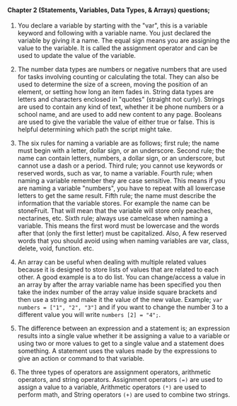 #### Chapter 2 (Statements, Variables, Data Types, & Arrays) questions;

1. You declare a variable by starting with the "var", this is a  variable keyword and following with a variable name. You just declared the variable by giving it a name. The equal sign means you are assigning the value to the variable. It is called the assignment operator and can be used to update the value of the variable.

2. The number data types are numbers or negative numbers that are used for tasks involving counting or calculating the total. They can also be used to determine the size of a screen, moving the position of an element, or setting how long an item fades in. String data types are letters and characters enclosed in "quotes" (straight not curly). Strings are used to contain any kind of text, whether it be phone numbers or a school name, and are used to add new content to any page. Booleans are used to give the variable the value of either true or false. This is helpful determining which path the script might take.

3. The six rules for naming a variable are as follows; first rule; the name must begin with a letter, dollar sign, or an underscore. Second rule; the name can contain letters, numbers, a dollar sign, or an underscore, but cannot use a dash or a period. Third rule; you cannot use keywords or reserved words, such as var, to name a variable. Fourth rule; when naming a variable remember they are case sensitive. This means if you are naming a variable "numbers", you have to repeat with all lowercase letters to get the same result. Fifth rule; the name must describe the information that the variable stores. For example the name can be stoneFruit. That will mean that the variable will store only peaches, nectarines, etc. Sixth rule; always use camelcase when naming a variable. This means the first word must be lowercase and the words after that (only the first letter) must be capitalized. Also, A few reserved words that you should avoid using when naming variables are var, class, delete, void, function. etc.

4. An array can be useful when dealing with multiple related values because it is designed to store lists of values that are related to each other. A good example is a to do list. You can change/access a value in an array by after the array variable name has been specified you then take the index number of the array value inside square brackets and then use a string and make it the value of the new value. Example; `var numbers = ["1", "2", "3"]` and if you want to change the number 3 to a different value you will write `numbers [2] = "4";`.

5. The difference between an expression and a statement is; an expression results into a single value whether it be assigning a value to a variable or using two or more values to get to a single value and a statement does something. A statement uses the values made by the expressions to give an action or command to that variable.

6. The three types of operators are assignment operators, arithmetic operators, and string operators. Assignment operators ``(=)`` are used to assign a value to a variable, Arithmetic operators ``(*)`` are used to perform math, and String operators ``(+)`` are used to combine two strings.
